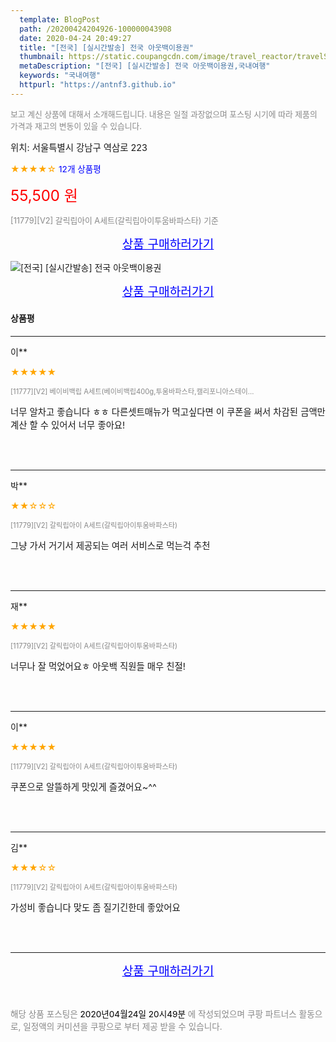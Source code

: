 ```yaml
---
  template: BlogPost
  path: /20200424204926-100000043908
  date: 2020-04-24 20:49:27
  title: "[전국] [실시간발송] 전국 아웃백이용권"
  thumbnail: https://static.coupangcdn.com/image/travel_reactor/travelSeller/common/A00225213/9789702b-9970-4ade-8b90-ba1c77e88fd5.jpg
  metaDescription: "[전국] [실시간발송] 전국 아웃백이용권,국내여행"
  keywords: "국내여행"
  httpurl: "https://antnf3.github.io"
---
```

  
<span style="color: #888;font-size:0.8rem">보고 계신 상품에 대해서 소개해드립니다.
내용은 일절 과장없으며 포스팅 시기에 따라 제품의 가격과 재고의 변동이 있을 수 있습니다.</span>
  
<span style="font-size: 0.9rem;">위치: 서울특별시 강남구 역삼로 223 </span>
  
<span style="color: orange;">★★★★☆</span> <span style="color: blue;font-size: 0.85rem;">12개 상품평</span>
  
<span style="color: red;font-size: 1.5rem;">55,500 원</span>
  
<span style="color: #888;font-size:0.8rem">[11779][V2] 갈릭립아이 A세트(갈릭립아이투움바파스타) 기준</span>



<p align="center"><a href="http://me2.do/FyNlUjoG" style="font-size: 1.2rem; color: blue;">상품 구매하러가기</a></p>

![[전국] [실시간발송] 전국 아웃백이용권](https://image15.coupangcdn.com/image/travelSeller/common/A00225213/db14cfeb-1a67-4be2-8919-f00c009407a4.jpg)

<p align="center"><a href="http://me2.do/FyNlUjoG" style="font-size: 1.2rem; color: blue;">상품 구매하러가기</a></p>

#### 상품평
  
---
  
이**
    
<span style="color: orange;">★★★★★</span>
    
<span style="color: #888;font-size:0.7rem">[11777][V2] 베이비백립 A세트(베이비백립400g,투움바파스타,캘리포니아스테이...</span>
    

    
<span style="font-size: 0.9rem;">너무 알차고 좋습니다 ㅎㅎ
다른셋트매뉴가 먹고싶다면 이 쿠폰을 써서 차감된 금액만 계산 할 수 있어서 너무 좋아요!</span>
    
<br>
<br>

---
  
박**
    
<span style="color: orange;">★★☆☆☆</span>
    
<span style="color: #888;font-size:0.7rem">[11779][V2] 갈릭립아이 A세트(갈릭립아이투움바파스타)</span>
    

    
<span style="font-size: 0.9rem;">그냥 가서 거기서 제공되는 여러 서비스로 먹는걱 추천</span>
    
<br>
<br>

---
  
재**
    
<span style="color: orange;">★★★★★</span>
    
<span style="color: #888;font-size:0.7rem">[11779][V2] 갈릭립아이 A세트(갈릭립아이투움바파스타)</span>
    

    
<span style="font-size: 0.9rem;">너무나 잘 먹었어요ㅎ 아웃백 직원들 매우 친절!</span>
    
<br>
<br>

---
  
이**
    
<span style="color: orange;">★★★★★</span>
    
<span style="color: #888;font-size:0.7rem">[11779][V2] 갈릭립아이 A세트(갈릭립아이투움바파스타)</span>
    

    
<span style="font-size: 0.9rem;">쿠폰으로 알뜰하게 맛있게 즐겼어요~^^</span>
    
<br>
<br>

---
  
김**
    
<span style="color: orange;">★★★☆☆</span>
    
<span style="color: #888;font-size:0.7rem">[11779][V2] 갈릭립아이 A세트(갈릭립아이투움바파스타)</span>
    

    
<span style="font-size: 0.9rem;">가성비 좋습니다 맞도 좀 질기긴한데 좋았어요</span>
    
<br>
<br>


  
---
  
<p align="center"><a href="http://me2.do/FyNlUjoG" style="font-size: 1.2rem; color: blue;">상품 구매하러가기</a></p>
  
<br>
  
<span style="font-size: 0.85rem; color: #888;">해당 상품 포스팅은 <span style="color: #000;"> 2020년04월24일 20시49분 </span> 에 작성되었으며 쿠팡 파트너스 활동으로, 일정액의 커미션을 쿠팡으로 부터 제공 받을 수 있습니다.</span>